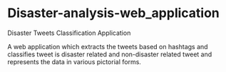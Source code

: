 # Disaster-analysis-web_application
Disaster Tweets Classification Application

A web application which extracts the tweets based on hashtags and 
classifies tweet is disaster related and non-disaster related tweet and
represents the data in various pictorial forms.
